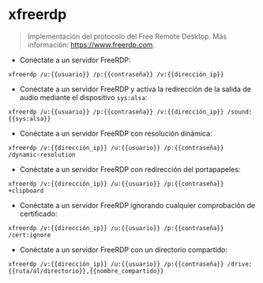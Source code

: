 # xfreerdp

> Implementación del protocolo del Free Remote Desktop.
> Más información: <https://www.freerdp.com>.

- Conéctate a un servidor FreeRDP:

`xfreerdp /u:{{usuario}} /p:{{contraseña}} /v:{{dirección_ip}}`

- Conéctate a un servidor FreeRDP y activa la redirección de la salida de audio mediante el dispositivo `sys:alsa`:

`xfreerdp /u:{{usuario}} /p:{{contraseña}} /v:{{dirección_ip}} /sound:{{sys:alsa}}`

- Conéctate a un servidor FreeRDP con resolución dinámica:

`xfreerdp /v:{{dirección_ip}} /u:{{usuario}} /p:{{contraseña}} /dynamic-resolution`

- Conéctate a un servidor FreeRDP con redirección del portapapeles:

`xfreerdp /v:{{dirección_ip}} /u:{{usuario}} /p:{{contraseña}} +clipboard`

- Conéctate a un servidor FreeRDP ignorando cualquier comprobación de certificado:

`xfreerdp /v:{{dirección_ip}} /u:{{usuario}} /p:{{contraseña}} /cert:ignore`

- Conéctate a un servidor FreeRDP con un directorio compartido:

`xfreerdp /v:{{dirección_ip}} /u:{{usuario}} /p:{{contraseña}} /drive:{{ruta/al/directorio}},{{nombre_compartido}}`
